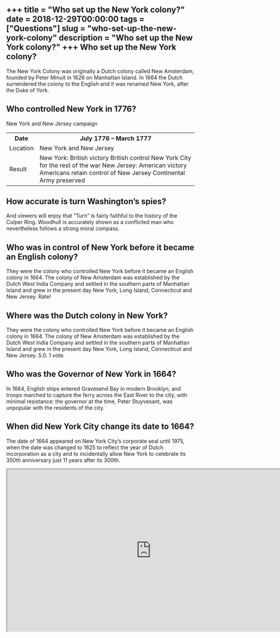 +++
title = "Who set up the New York colony?"
date = 2018-12-29T00:00:00
tags = ["Questions"]
slug = "who-set-up-the-new-york-colony"
description = "Who set up the New York colony?"
+++
Who set up the New York colony?
-------------------------------

The New York Colony was originally a Dutch colony called New Amsterdam, founded by Peter Minuit in 1626 on Manhattan Island. In 1664 the Dutch surrendered the colony to the English and it was renamed New York, after the Duke of York.

Who controlled New York in 1776?
--------------------------------

New York and New Jersey campaign

<table><tr><th>Date</th><th>July 1776 – March 1777</th></tr><tr><td>Location</td><td>New York and New Jersey</td></tr><tr><td>Result</td><td>New York: British victory British control New York City for the rest of the war New Jersey: American victory Americans retain control of New Jersey Continental Army preserved</td></tr></table>

How accurate is turn Washington’s spies?
----------------------------------------

And viewers will enjoy that “Turn” is fairly faithful to the history of the Culper Ring. Woodhull is accurately shown as a conflicted man who nevertheless follows a strong moral compass.

Who was in control of New York before it became an English colony?
------------------------------------------------------------------

They were the colony who controlled New York before it became an English colony in 1664. The colony of New Amsterdam was established by the Dutch West India Company and settled in the southern parts of Manhattan Island and grew in the present day New York, Long Island, Connecticut and New Jersey. Rate!

Where was the Dutch colony in New York?
---------------------------------------

They were the colony who controlled New York before it became an English colony in 1664. The colony of New Amsterdam was established by the Dutch West India Company and settled in the southern parts of Manhattan Island and grew in the present day New York, Long Island, Connecticut and New Jersey. 5.0. 1 vote.

Who was the Governor of New York in 1664?
-----------------------------------------

In 1664, English ships entered Gravesend Bay in modern Brooklyn, and troops marched to capture the ferry across the East River to the city, with minimal resistance: the governor at the time, Peter Stuyvesant, was unpopular with the residents of the city.

When did New York City change its date to 1664?
-----------------------------------------------

The date of 1664 appeared on New York City’s corporate seal until 1975, when the date was changed to 1625 to reflect the year of Dutch incorporation as a city and to incidentally allow New York to celebrate its 350th anniversary just 11 years after its 300th.

<iframe allow="accelerometer; autoplay; clipboard-write; encrypted-media; gyroscope; picture-in-picture" allowfullscreen="" class="__youtube_prefs__  epyt-is-override  no-lazyload" data-no-lazy="1" data-origheight="433" data-origwidth="770" data-skipgform_ajax_framebjll="" height="433" id="_ytid_99027" loading="lazy" src="https://www.youtube.com/embed/H2Gl4QFA6mA?enablejsapi=1&autoplay=0&cc_load_policy=0&cc_lang_pref=&iv_load_policy=1&loop=0&modestbranding=0&rel=1&fs=1&playsinline=0&autohide=2&theme=dark&color=red&controls=1&" title="YouTube player" width="770"></iframe>